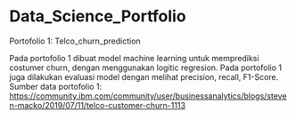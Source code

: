 # Data_Science_Portfolio

Portofolio 1: Telco_churn_prediction

Pada portofolio 1 dibuat model machine learning untuk memprediksi costumer churn, dengan menggunakan logitic regresion. Pada portofolio 1 juga dilakukan evaluasi model dengan melihat precision, recall, F1-Score. 
Sumber data portofolio 1: https://community.ibm.com/community/user/businessanalytics/blogs/steven-macko/2019/07/11/telco-customer-churn-1113
